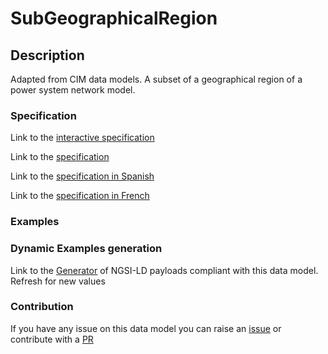 # SubGeographicalRegion

## Description 

Adapted from CIM data models. A subset of a geographical region of a power system network model.
### Specification

Link to the [interactive specification](https://swagger.lab.fiware.org/?url=https://smart-data-models.github.io/dataModel.EnergyCIM/SubGeographicalRegion/swagger.yaml)

Link to the [specification](https://smart-data-models.github.io/dataModel.EnergyCIM/SubGeographicalRegion/doc/spec.md)

Link to the [specification in Spanish](https://smart-data-models.github.io/dataModel.EnergyCIM/SubGeographicalRegion/doc/spec_ES.md)

Link to the [specification in French](https://smart-data-models.github.io/dataModel.EnergyCIM/SubGeographicalRegion/doc/spec_FR.md)
### Examples
### Dynamic Examples generation

Link to the [Generator](https://smartdatamodels.org/extra/ngsi-ld_generator_v0.91.php?schemaUrl=https://raw.githubusercontent.com/smart-data-models/dataModel.EnergyCIM/master/SubGeographicalRegion/schema.json&email=info@smartdatamodels.org) of NGSI-LD payloads compliant with this data model. Refresh for new values
### Contribution

 If you have any issue on this data model you can raise an [issue](https://github.com/smart-data-models/dataModel.EnergyCIM/issues)  or contribute with a [PR](https://github.com/smart-data-models/dataModel.EnergyCIM/pulls)
